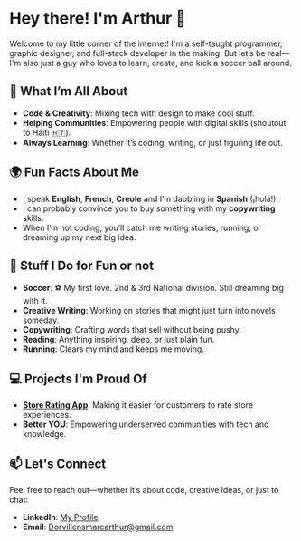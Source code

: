 # Hey there! I'm Arthur 👋  

Welcome to my little corner of the internet! I'm a self-taught programmer, graphic designer, and full-stack developer in the making. But let’s be real—I'm also just a guy who loves to learn, create, and kick a soccer ball around.  

## 🌟 What I’m All About
- **Code & Creativity**: Mixing tech with design to make cool stuff.  
- **Helping Communities**: Empowering people with digital skills (shoutout to Haiti 🇭🇹).  
- **Always Learning**: Whether it’s coding, writing, or just figuring life out.  

## 🌍 Fun Facts About Me
- I speak **English**, **French**, **Creole** and I’m dabbling in **Spanish** (¡hola!).  
- I can probably convince you to buy something with my **copywriting** skills.  
- When I’m not coding, you’ll catch me writing stories, running, or dreaming up my next big idea.  

## 🎯 Stuff I Do for Fun or not
- **Soccer**: ⚽ My first love. 2nd & 3rd National division. Still dreaming big with it.  
- **Creative Writing**: Working on stories that might just turn into novels someday.  
- **Copywriting**: Crafting words that sell without being pushy.  
- **Reading**: Anything inspiring, deep, or just plain fun.  
- **Running**: Clears my mind and keeps me moving.  

## 💻 Projects I'm Proud Of
- **[Store Rating App](https://github.com/Mr-Glucose/RatingAPP)**: Making it easier for customers to rate store experiences.  
- **Better YOU**: Empowering underserved communities with tech and knowledge.  

## 📫 Let's Connect
Feel free to reach out—whether it’s about code, creative ideas, or just to chat:  
- **LinkedIn**: [My Profile](https://www.linkedin.com/in/lens-marc-arthur-dorvil/)  
- **Email**: Dorvillensmarcarthur@gmail.com 
